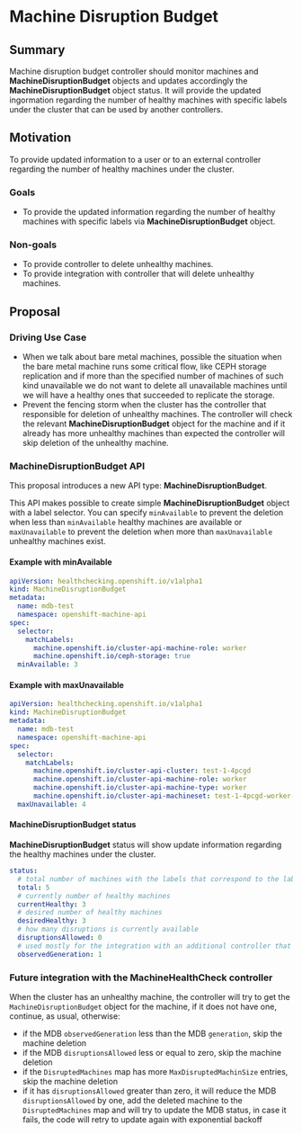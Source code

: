 # Machine Disruption Budget

## Summary

Machine disruption budget controller should monitor machines and **MachineDisruptionBudget** objects and updates accordingly the **MachineDisruptionBudget** object status.
It will provide the updated ingormation regarding the number of healthy machines with specific labels under the cluster that can be used by another controllers.

## Motivation

To provide updated information to a user or to an external controller regarding the number of healthy machines under the cluster.

### Goals

* To provide the updated information regarding the number of healthy machines with specific labels via **MachineDisruptionBudget** object.

### Non-goals

* To provide controller to delete unhealthy machines.
* To provide integration with controller that will delete unhealthy machines.

## Proposal

### Driving Use Case

* When we talk about bare metal machines, possible the situation when the bare metal machine runs some critical flow, like CEPH storage replication and if more than the specified number of machines of such kind unavailable we do not want to delete all unavailable machines until we will have a healthy ones that succeeded to replicate the storage.
* Prevent the fencing storm when the cluster has the controller that responsible for deletion of unhealthy machines. The controller will check the relevant **MachineDisruptionBudget** object for the machine and if it already has more unhealthy machines than expected the controller will skip deletion of the unhealthy machine.

### MachineDisruptionBudget API

This proposal introduces a new API type: **MachineDisruptionBudget**.

This API makes possible to create simple **MachineDisruptionBudget** object with a label selector. You can specify `minAvailable` to prevent the deletion when less than `minAvailable` healthy machines are available or `maxUnavailable` to prevent the deletion when more than `maxUnavailable` unhealthy machines exist.

#### Example with minAvailable

```yaml
apiVersion: healthchecking.openshift.io/v1alpha1
kind: MachineDisruptionBudget
metadata:
  name: mdb-test
  namespace: openshift-machine-api
spec:
  selector:
    matchLabels:
      machine.openshift.io/cluster-api-machine-role: worker
      machine.openshift.io/ceph-storage: true
  minAvailable: 3
```

#### Example with maxUnavailable

```yaml
apiVersion: healthchecking.openshift.io/v1alpha1
kind: MachineDisruptionBudget
metadata:
  name: mdb-test
  namespace: openshift-machine-api
spec:
  selector:
    matchLabels:
      machine.openshift.io/cluster-api-cluster: test-1-4pcgd
      machine.openshift.io/cluster-api-machine-role: worker
      machine.openshift.io/cluster-api-machine-type: worker
      machine.openshift.io/cluster-api-machineset: test-1-4pcgd-worker-0
  maxUnavailable: 4
```

#### MachineDisruptionBudget status

**MachineDisruptionBudget** status will show update information regarding the healthy machines under the cluster.

```yaml
status:
  # total number of machines with the labels that correspond to the label selector
  total: 5
  # currently number of healthy machines
  currentHealthy: 3
  # desired number of healthy machines
  desiredHealthy: 3
  # how many disruptions is currently available
  disruptionsAllowed: 0
  # used mostly for the integration with an additional controller that will delete unhealthy machines, if observedGeneration is different from the generation of the MDB object it means that MDB object still does not have updated information
  observedGeneration: 1
```

### Future integration with the MachineHealthCheck controller

When the cluster has an unhealthy machine, the controller will try to get the `MachineDisruptionBudget` object for the machine, if it does not have one, continue, as usual, otherwise:

- if the MDB `observedGeneration` less than the MDB `generation`, skip the machine deletion
- if the MDB `disruptionsAllowed` less or equal to zero, skip the machine deletion
- if the `DisruptedMachines` map has more `MaxDisruptedMachinSize` entries, skip the machine deletion
- if it has `disruptionsAllowed` greater than zero, it will reduce the MDB `disruptionsAllowed` by one, add the deleted machine to the `DisruptedMachines` map and will try to update the MDB status, in case it fails, the code will retry to update again with exponential backoff
